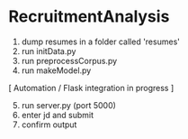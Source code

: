 # RecruitmentAnalysis

1. dump resumes in a folder called 'resumes'
2. run initData.py
3. run preprocessCorpus.py
4. run makeModel.py

[ Automation / Flask integration in progress ]

5. run server.py (port 5000)
6. enter jd and submit
7. confirm output
